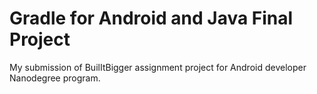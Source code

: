 # Gradle for Android and Java Final Project

My submission of BuilItBigger assignment project for Android developer Nanodegree program.
